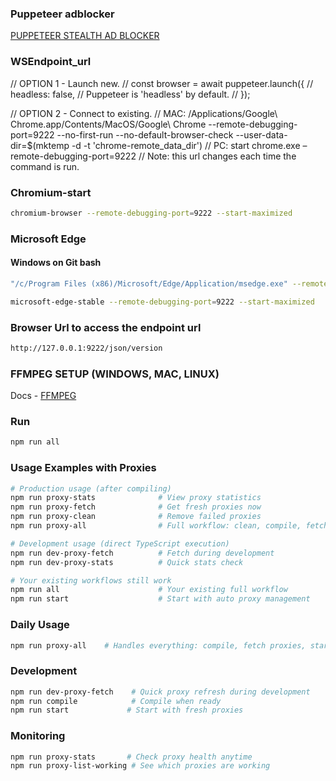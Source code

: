 ### Puppeteer adblocker

[PUPPETEER STEALTH AD BLOCKER](https://stackoverflow.com/questions/75264181/how-to-fix-the-issue-puppeteer-use-isnt-a-function)

### WSEndpoint_url

// OPTION 1 - Launch new.
// const browser = await puppeteer.launch({
// headless: false, // Puppeteer is 'headless' by default.
// });

// OPTION 2 - Connect to existing.
// MAC: /Applications/Google\ Chrome.app/Contents/MacOS/Google\ Chrome --remote-debugging-port=9222 --no-first-run --no-default-browser-check --user-data-dir=$(mktemp -d -t 'chrome-remote_data_dir')
// PC: start chrome.exe –remote-debugging-port=9222
// Note: this url changes each time the command is run.

### Chromium-start

```bash
chromium-browser --remote-debugging-port=9222 --start-maximized
```

### Microsoft Edge

#### Windows on Git bash

```bash
"/c/Program Files (x86)/Microsoft/Edge/Application/msedge.exe" --remote-debugging-port=9333 --disable-web-security --user-data-dir="C:\temp\edge-debug"
```

```bash
microsoft-edge-stable --remote-debugging-port=9222 --start-maximized
```

### Browser Url to access the endpoint url

```bash
http://127.0.0.1:9222/json/version
```

### FFMPEG SETUP (WINDOWS, MAC, LINUX)

Docs - [FFMPEG](https://www.npmjs.com/package/fluent-ffmpeg)

### Run

```bash
npm run all
```

### Usage Examples with Proxies

```bash
# Production usage (after compiling)
npm run proxy-stats              # View proxy statistics
npm run proxy-fetch              # Get fresh proxies now
npm run proxy-clean              # Remove failed proxies
npm run proxy-all                # Full workflow: clean, compile, fetch, stats, start

# Development usage (direct TypeScript execution)
npm run dev-proxy-fetch          # Fetch during development
npm run dev-proxy-stats          # Quick stats check

# Your existing workflows still work
npm run all                      # Your existing full workflow
npm run start                    # Start with auto proxy management
```

### Daily Usage

```bash
npm run proxy-all    # Handles everything: compile, fetch proxies, start app
```

### Development

```bash
npm run dev-proxy-fetch    # Quick proxy refresh during development
npm run compile            # Compile when ready
npm run start             # Start with fresh proxies
```

### Monitoring

```bash
npm run proxy-stats       # Check proxy health anytime
npm run proxy-list-working # See which proxies are working
```

